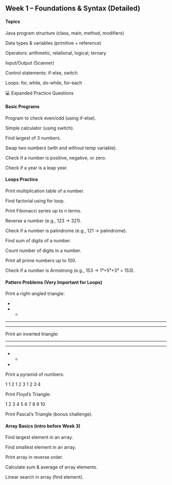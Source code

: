 ## Week 1 – Foundations & Syntax (Detailed)

#### Topics

Java program structure (class, main, method, modifiers)

Data types & variables (primitive + reference)

Operators: arithmetic, relational, logical, ternary

Input/Output (Scanner)

Control statements: if-else, switch

Loops: for, while, do-while, for-each

💻 Expanded Practice Questions

#### Basic Programs

Program to check even/odd (using if-else).

Simple calculator (using switch).

Find largest of 3 numbers.

Swap two numbers (with and without temp variable).

Check if a number is positive, negative, or zero.

Check if a year is a leap year.

#### Loops Practice

Print multiplication table of a number.

Find factorial using for loop.

Print Fibonacci series up to n terms.

Reverse a number (e.g., 123 → 321).

Check if a number is palindrome (e.g., 121 → palindrome).

Find sum of digits of a number.

Count number of digits in a number.

Print all prime numbers up to 100.

Check if a number is Armstrong (e.g., 153 → 1³+5³+3³ = 153).

#### Pattern Problems (Very Important for Loops)

Print a right-angled triangle:

*
* *
* * *
* * * *


Print an inverted triangle:

* * * *
* * *
* *
*


Print a pyramid of numbers:

1
1 2
1 2 3
1 2 3 4


Print Floyd’s Triangle:

1
2 3
4 5 6
7 8 9 10


Print Pascal’s Triangle (bonus challenge).

#### Array Basics (intro before Week 3)

Find largest element in an array.

Find smallest element in an array.

Print array in reverse order.

Calculate sum & average of array elements.

Linear search in array (find element).